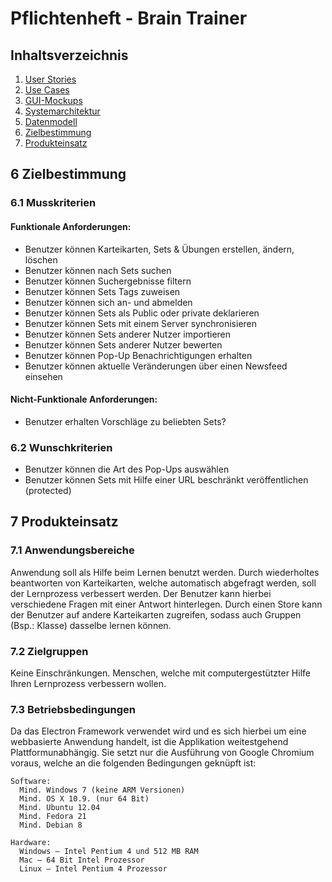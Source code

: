 # Pflichtenheft - Brain Trainer
## Inhaltsverzeichnis
1. [User Stories](UserStories.md)
2. [Use Cases](UseCases.md)
3. [GUI-Mockups](Mockups.md)
5. [Systemarchitektur](Systemarchitektur.md)
6. [Datenmodell](Datenmodell.md)
7. [Zielbestimmung]()
8. [Produkteinsatz]()

## 6 Zielbestimmung

### 6.1 Musskriterien

#### Funktionale Anforderungen:

- Benutzer können Karteikarten, Sets & Übungen erstellen, ändern, löschen
- Benutzer können nach Sets suchen
- Benutzer können Suchergebnisse filtern
- Benutzer können Sets Tags zuweisen
- Benutzer können sich an- und abmelden
- Benutzer können Sets als Public oder private deklarieren
- Benutzer können Sets mit einem Server synchronisieren
- Benutzer können Sets anderer Nutzer importieren
- Benutzer können Sets anderer Nutzer bewerten
- Benutzer können Pop-Up Benachrichtigungen erhalten
- Benutzer können aktuelle Veränderungen über einen Newsfeed einsehen

#### Nicht-Funktionale Anforderungen:

- Benutzer erhalten Vorschläge zu beliebten Sets?

### 6.2 Wunschkriterien

- Benutzer können die Art des Pop-Ups auswählen
- Benutzer können Sets mit Hilfe einer URL beschränkt veröffentlichen (protected)

## 7 Produkteinsatz

### 7.1 Anwendungsbereiche

Anwendung soll als Hilfe beim Lernen benutzt werden.
Durch wiederholtes beantworten von Karteikarten, welche
automatisch abgefragt werden, soll der Lernprozess verbessert werden.
Der Benutzer kann hierbei verschiedene Fragen mit einer Antwort hinterlegen.
Durch einen Store kann der Benutzer auf andere Karteikarten zugreifen, sodass
auch Gruppen (Bsp.: Klasse) dasselbe lernen können.

### 7.2 Zielgruppen

Keine Einschränkungen. Menschen, welche mit
computergestützter Hilfe Ihren Lernprozess verbessern wollen.

### 7.3 Betriebsbedingungen

Da das Electron Framework verwendet wird und es sich hierbei um eine webbasierte Anwendung handelt, ist die Applikation weitestgehend Plattformunabhängig. Sie setzt nur die Ausführung von Google Chromium voraus, welche an die folgenden Bedingungen geknüpft ist:

    Software:
      Mind. Windows 7 (keine ARM Versionen)
      Mind. OS X 10.9. (nur 64 Bit)
      Mind. Ubuntu 12.04
      Mind. Fedora 21
      Mind. Debian 8

    Hardware:
      Windows – Intel Pentium 4 und 512 MB RAM
      Mac – 64 Bit Intel Prozessor
      Linux – Intel Pentium 4 Prozessor
